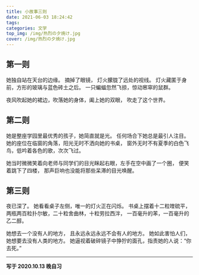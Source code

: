 ```yaml
---
title: 小故事三则
date: 2021-06-03 18:24:42
tags:
categories: 文学
top_img: /img/热烈の夕焼け.jpg
cover: /img/热烈の夕焼け.jpg
---
```


第一则
---
她独自站在天台的边缘。
摘掉了眼镜，
灯火朦胧了远处的视线。
灯火藏匿于身前，方形的玻璃与蓝色砖土之后。
一只蝙蝠忽然飞掠，惊动窸窣的鼠群。

夜风吹起她的裙边，吹落她的身体，阖上她的双眼，
吹走了这个世界。

第二则
---
她是整座学园里最优秀的孩子，她简直就是光。
任何场合下她总是最引人注目。
她的座位在临窗的角落，阳光无时不洒向她的书桌，
窗外无时不有夏季的白色飞鸟，低吟着各色的歌，次次飞过。

她当时微微笑着向老师与同学们的目光眯起右眼，左手在空中画了一个圈，
便笑着跳下了四楼，
那声巨响也没能将那些呆滞的目光唤醒。

第三则
---
夜已深了。
她看看桌子左侧，唯一的灯火正在闪烁。
书桌上摆着十二粒喹硫平，两瓶两百粒扑尔敏，二十粒舍曲林，十粒劳拉西泮，
一百毫升的苯，一百毫升的乙二醇。

她想去一个没有人的地方，
且永远永远永远不会有人的地方。
她如此害怕人们，她想要去没有人类的地方。
她逼视着破碎镜子中狰狞的面孔，指责她的人说：“你去死。”

---
**写于 2020.10.13 晚自习**
